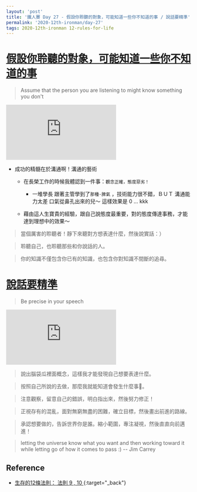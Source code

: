 ```yaml
---
layout: 'post'
title: '鐵人賽 Day 27 - 假設你聆聽的對象，可能知道一些你不知道的事 / 說話要精準'
permalink: '2020-12th-ironman/day-27'
tags: 2020-12th-ironman 12-rules-for-life
---
```



# [ 假設你聆聽的對象，可能知道一些你不知道的事](https://www.youtube.com/watch?v=-5RCmu-HuTg&start=3901)
> Assume that the person you are listening to might know something you don't 

<iframe src="https://www.youtube.com/embed/-5RCmu-HuTg?start=3901" frameborder="0" allow="accelerometer; autoplay; clipboard-write; encrypted-media; gyroscope; picture-in-picture" allowfullscreen></iframe>


- 成功的精髓在於溝通啊！溝通的藝術 

   - 在長榮工作的時候我體認到一件事：`觀念正確，態度惡劣！`
      - 一堆學長 跟著主管學到了`那種·脾氣` ，技術能力很不錯，ＢＵＴ 溝通能力太差 口氣從鼻孔出來的兒～ 這樣效果是 0 ... kkk

   - 藉由這人生寶貴的經驗，跟自己說態度最重要，對的態度傳達事務，才能達到理想中的效果～ 

> 當個厲害的聆聽者！靜下來聽對方想表達什麼，然後說實話：）

> 聆聽自己，也聆聽那些和你說話的人。

> 你的知識不僅包含你已有的知識，也包含你對知識不間斷的追尋。


# [說話要精準](https://www.youtube.com/watch?v=-5RCmu-HuTg&start=3901)
> Be precise in your speech 

<iframe src="https://www.youtube.com/embed/-5RCmu-HuTg?start=3901" frameborder="0" allow="accelerometer; autoplay; clipboard-write; encrypted-media; gyroscope; picture-in-picture" allowfullscreen></iframe>

> 說出腦袋瓜裡面概念，這樣我才能發現自己想要表達什麼。

> 按照自己所說的去做，那麼我就能知道會發生什麼事。

> 注意觀察，留意自己的錯誤，明白指出來，然後努力修正！

> 正視存有的混亂，面對無窮無盡的困難，確立目標，然後畫出前進的路線。

> 承認想要做的，告訴世界你是誰。縮小範圍，專注凝視，然後直直向前邁進！

> letting the universe know what you want and then working toward it while letting go of how it comes to pass :) -- Jim Carrey

## Reference 

- [生存的12條法則： 法則 9 , 10 ](https://www.books.com.tw/products/E050044364?gclid=Cj0KCQjw8fr7BRDSARIsAK0Qqr7ASwSo_ZJH0Gfd2-PW1TM9H5-_nSNI33SvNuXbVB5PqJbrIqcO7bQaAsHVEALw_wcB){:target="_back"}